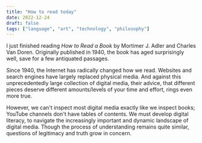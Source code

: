 ```yaml
---
title: "How to read today"
date: 2022-12-24
draft: false
tags: ["language", "art", "technology", "philosophy"]
---
```

I just finished reading _How to Read a Book_ by Mortimer J. Adler and Charles Van Doren. Originally published in 1940, the book has aged surprisingly well, save for a few antiquated passages.

Since 1940, the Internet has radically changed how we read. Websites and search engines have largely replaced physical media. And against this unprecedentedly large collection of digital media, their advice, that different pieces deserve different amounts/levels of your time and effort, rings even more true.

However, we can't inspect most digital media exactly like we inspect books; YouTube channels don't have tables of contents. We must develop digital literacy, to navigate the increasingly important and dynamic landscape of digital media. Though the process of understanding remains quite similar, questions of legitimacy and truth grow in concern.
